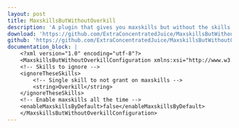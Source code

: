 ```yaml
---
layout: post
title: MaxskillsButWithoutOverkill
description: 'A plugin that gives you maxskills but without the skills that you select. Name is a meme, you can do it with any skill.'
download: 'https://github.com/ExtraConcentratedJuice/MaxskillsButWithoutOverkill/releases'
github: 'https://github.com/ExtraConcentratedJuice/MaxskillsButWithoutOverkill/'
documentation_block: |
    <?xml version="1.0" encoding="utf-8"?>
    <MaxskillsButWithoutOverkillConfiguration xmlns:xsi="http://www.w3.org/2001/XMLSchema-instance" xmlns:xsd="http://www.w3.org/2001/XMLSchema">
    <!-- Skills to ignore -->
    <ignoreTheseSkills>
        <!-- Single skill to not grant on maxskills -->
        <string>Overkill</string>
    </ignoreTheseSkills>
    <!-- Enable maxskills all the time -->
    <enableMaxskillsByDefault>false</enableMaxskillsByDefault>
    </MaxskillsButWithoutOverkillConfiguration>
---
```

